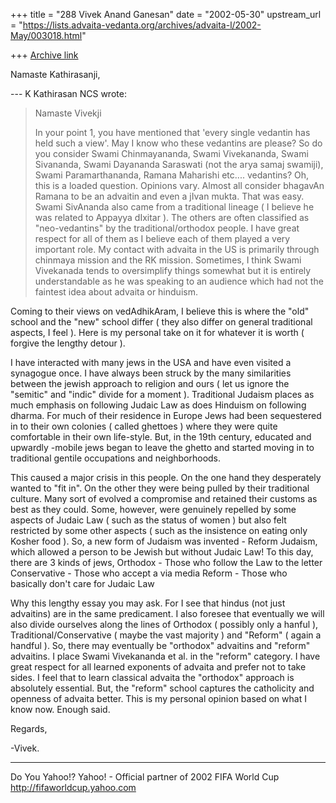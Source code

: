 +++
title = "288 Vivek Anand Ganesan"
date = "2002-05-30"
upstream_url = "https://lists.advaita-vedanta.org/archives/advaita-l/2002-May/003018.html"

+++
[Archive link](https://lists.advaita-vedanta.org/archives/advaita-l/2002-May/003018.html)

Namaste Kathirasanji,

--- K Kathirasan NCS <kkathir at NCS.COM.SG> wrote:
> Namaste Vivekji
>
> In your point 1, you have mentioned that 'every single
> vedantin has held
> such a view'. May I know who these vedantins are please?
> So do you consider
> Swami Chinmayananda, Swami Vivekananda, Swami Sivananda,
> Swami Dayananda
> Saraswati (not the arya samaj swamiji), Swami
> Paramarthananda, Ramana
> Maharishi etc.... vedantins?
Oh, this is a loaded question.  Opinions vary. Almost all
consider bhagavAn Ramana to be an advaitin and even a
jIvan mukta. That was easy. Swami SivAnanda also came from
a traditional lineage ( I believe he was related to
Appayya dIxitar ).  The others are often classified as
"neo-vedantins" by the traditional/orthodox people.
I have great respect for all of them as I believe each of
them played a very important role. My contact with advaita
in the US is primarily through chinmaya mission and the
RK mission.  Sometimes, I think Swami Vivekanada tends to
oversimplify things somewhat but it is entirely
understandable as he was speaking to an audience which had
not the faintest idea about advaita or hinduism.

  Coming to their views on vedAdhikAram, I believe this is
where the "old" school and the "new" school differ ( they
also differ on general traditional aspects, I feel ).  Here
is my personal take on it for whatever it is worth (
forgive the lengthy detour ).

  I have interacted with many jews in the USA and have even
visited a synagogue once. I have always been struck by the
many similarities between the jewish approach to religion
and ours ( let us ignore the "semitic" and "indic" divide
for a moment ).  Traditional Judaism places as much
emphasis on following Judaic Law as does Hinduism on
following dharma.  For much of their residence in Europe
Jews had been sequestered in to their own colonies ( called
ghettoes ) where they were quite comfortable in their own
life-style. But, in the 19th century, educated and upwardly
-mobile jews began to leave the ghetto and started moving
in to traditional gentile occupations and neighborhoods.

  This caused a major crisis in this people.  On the one
hand they desperately wanted to "fit in". On the other they
were being pulled by their traditional culture.  Many sort
of evolved a compromise and retained their customs as best
as they could. Some, however, were genuinely repelled by
some aspects of Judaic Law ( such as the status of women )
but also felt restricted by some other aspects ( such as
the insistence on eating only Kosher food ).  So, a new
form of Judaism was invented - Reform Judaism, which
allowed a person to be Jewish but without Judaic Law! To
this day, there are 3 kinds of jews,
  Orthodox - Those who follow the Law to the letter
  Conservative - Those who accept a via media
  Reform - Those who basically don't care for Judaic Law

  Why this lengthy essay you may ask.  For I see that
hindus (not just advaitins) are in the same predicament. I
also foresee that eventually we will also divide ourselves
along the lines of Orthodox ( possibly only a hanful ),
Traditional/Conservative ( maybe the vast majority ) and
"Reform" ( again a handful ).  So, there may eventually
be "orthodox" advaitins and "reform" advaitins. I place
Swami Vivekananda et al. in the "reform" category. I have
great respect for all learned exponents of advaita and
prefer not to take sides.  I feel that to learn classical
advaita the "orthodox" approach is absolutely essential.
But, the "reform" school captures the catholicity and
openness of advaita better.  This is my personal opinion
based on what I know now.  Enough said.

Regards,

-Vivek.


__________________________________________________
Do You Yahoo!?
Yahoo! - Official partner of 2002 FIFA World Cup
http://fifaworldcup.yahoo.com

